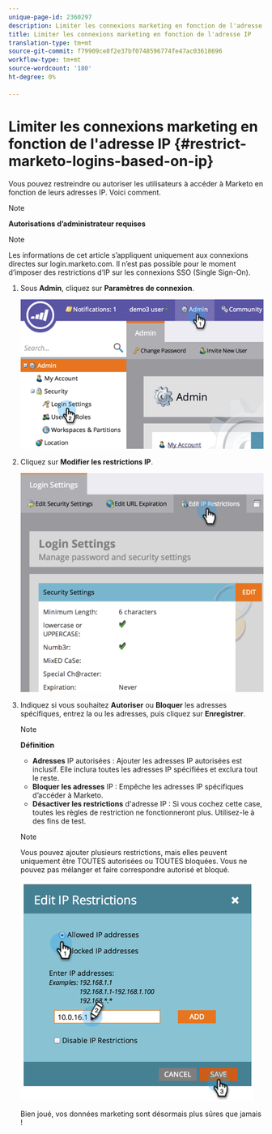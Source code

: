 ```yaml
---
unique-page-id: 2360297
description: Limiter les connexions marketing en fonction de l'adresse IP - Docs marketing - Documentation du produit
title: Limiter les connexions marketing en fonction de l'adresse IP
translation-type: tm+mt
source-git-commit: f79909ce8f2e37bf0748596774fe47ac03618696
workflow-type: tm+mt
source-wordcount: '180'
ht-degree: 0%

---
```



# Limiter les connexions marketing en fonction de l&#39;adresse IP {#restrict-marketo-logins-based-on-ip}

Vous pouvez restreindre ou autoriser les utilisateurs à accéder à Marketo en fonction de leurs adresses IP. Voici comment.

>[!NOTE]
>
>**Autorisations d’administrateur requises**

>[!NOTE]
>
>Les informations de cet article s’appliquent uniquement aux connexions directes sur login.marketo.com. Il n’est pas possible pour le moment d’imposer des restrictions d’IP sur les connexions SSO (Single Sign-On).

1. Sous **Admin**, cliquez sur **Paramètres de connexion**.

   ![](assets/image2014-9-16-12-3a57-3a56.png)

1. Cliquez sur **Modifier les restrictions IP**.

   ![](assets/image2014-9-16-12-3a58-3a13.png)

1. Indiquez si vous souhaitez **Autoriser** ou **Bloquer** les adresses spécifiques, entrez la ou les adresses, puis cliquez sur **Enregistrer**.

   >[!NOTE]
   >
   >**Définition**
   >
   >* **Adresses** IP autorisées : Ajouter les adresses IP autorisées est inclusif. Elle inclura toutes les adresses IP spécifiées et exclura tout le reste.
   >* **Bloquer les adresses** IP : Empêche les adresses IP spécifiques d’accéder à Marketo.
   >* **Désactiver les restrictions** d&#39;adresse IP : Si vous cochez cette case, toutes les règles de restriction ne fonctionneront plus. Utilisez-le à des fins de test.


   >[!NOTE]
   >
   >Vous pouvez ajouter plusieurs restrictions, mais elles peuvent uniquement être TOUTES autorisées ou TOUTES bloquées. Vous ne pouvez pas mélanger et faire correspondre autorisé et bloqué.

   ![](assets/image2014-9-16-13-3a9-3a40.png)

   Bien joué, vos données marketing sont désormais plus sûres que jamais !
